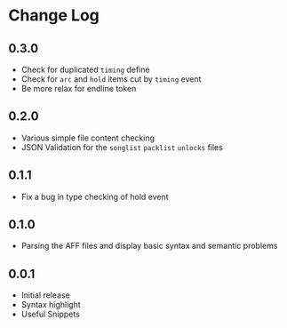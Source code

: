 # Change Log

## 0.3.0

- Check for duplicated `timing` define
- Check for `arc` and `hold` items cut by `timing` event
- Be more relax for endline token

## 0.2.0

- Various simple file content checking
- JSON Validation for the `songlist` `packlist` `unlocks` files

## 0.1.1

- Fix a bug in type checking of hold event

## 0.1.0

- Parsing the AFF files and display basic syntax and semantic problems

## 0.0.1

- Initial release
- Syntax highlight
- Useful Snippets